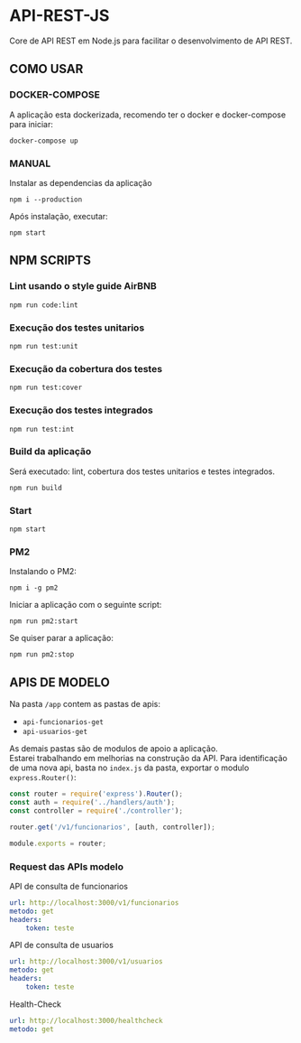# API-REST-JS
Core de API REST em Node.js para facilitar o desenvolvimento de API REST.
## COMO USAR
### DOCKER-COMPOSE
A aplicação esta dockerizada, recomendo ter o docker e docker-compose para iniciar:
```shell
docker-compose up
```
### MANUAL
Instalar as dependencias da aplicação
```shell
npm i --production
```
Após instalação, executar:
```shell
npm start
```
## NPM SCRIPTS
### Lint usando o style guide AirBNB
```shell
npm run code:lint
```
### Execução dos testes unitarios
```shell
npm run test:unit
```
### Execução da cobertura dos testes
```shell
npm run test:cover
```
### Execução dos testes integrados
```shell
npm run test:int
```
### Build da aplicação
Será executado: lint, cobertura dos testes unitarios e testes integrados.
```shell
npm run build
```
### Start
```shell
npm start
```
### PM2
Instalando o PM2:
```shell
npm i -g pm2
```
Iniciar a aplicação com o seguinte script:
```shell
npm run pm2:start
```
Se quiser parar a aplicação:
```shell
npm run pm2:stop
```
## APIS DE MODELO
Na pasta `/app` contem as pastas de apis:
- `api-funcionarios-get`
- `api-usuarios-get`

As demais pastas são de modulos de apoio a aplicação.   
Estarei trabalhando em melhorias na construção da API.
Para identificação de uma nova api, basta no `index.js` da pasta, exportar o modulo `express.Router()`:
```js
const router = require('express').Router();
const auth = require('../handlers/auth');
const controller = require('./controller');

router.get('/v1/funcionarios', [auth, controller]);

module.exports = router;
```

### Request das APIs modelo
API de consulta de funcionarios
```yaml
url: http://localhost:3000/v1/funcionarios
metodo: get
headers:
    token: teste
```
API de consulta de usuarios
```yaml
url: http://localhost:3000/v1/usuarios
metodo: get
headers:
    token: teste
```
Health-Check
```yaml
url: http://localhost:3000/healthcheck
metodo: get
```